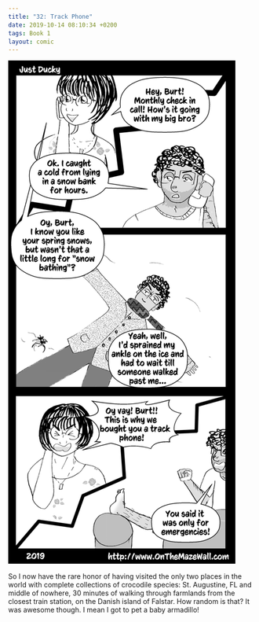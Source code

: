 ```yaml
---
title: "32: Track Phone"
date: 2019-10-14 08:10:34 +0200
tags: Book 1
layout: comic
---
```


![32: Track Phone](/comics/Book_1_-_032_Track_Phone.png)

So I now have the rare honor of having visited the only two places in the world with complete collections of crocodile species: St. Augustine, FL and middle of nowhere, 30 minutes of walking through farmlands from the closest train station, on the Danish island of Falstar. How random is that? It was awesome though. I mean I got to pet a baby armadillo! 
